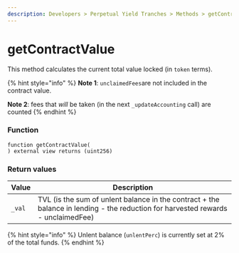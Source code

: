 ```yaml
---
description: Developers > Perpetual Yield Tranches > Methods > getContractValue
---
```


# getContractValue

This method calculates the current total value locked (in `token` terms).

{% hint style="info" %}
**Note 1**: `unclaimedFees`are not included in the contract value.

**Note 2**: fees that _will_ be taken (in the next `_updateAccounting` call) are counted
{% endhint %}

### Function

```solidity
function getContractValue(
) external view returns (uint256)
```

### Return values

| Value  | Description                                                                                                                      |
| ------ | -------------------------------------------------------------------------------------------------------------------------------- |
| `_val` | TVL (is the sum of unlent balance in the contract + the balance in lending - the reduction for harvested rewards - unclaimedFee) |

{% hint style="info" %}
Unlent balance (`unlentPerc`) is currently set at 2% of the total funds.&#x20;
{% endhint %}
